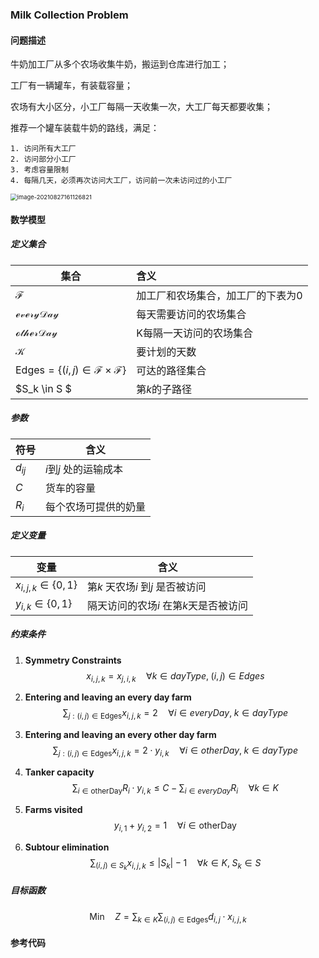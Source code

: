 ### Milk Collection Problem

#### 问题描述

牛奶加工厂从多个农场收集牛奶，搬运到仓库进行加工；

工厂有一辆罐车，有装载容量；

农场有大小区分，小工厂每隔一天收集一次，大工厂每天都要收集；

推荐一个罐车装载牛奶的路线，满足：

	1. 访问所有大工厂
	2. 访问部分小工厂
	3. 考虑容量限制
	4. 每隔几天，必须再次访问大工厂，访问前一次未访问过的小工厂



<img src="D:\github\Model-Building-in-Mathematical-Programming\image\milk_collection.png" alt="image-20210827161126821" style="zoom:67%;" />

#### 数学模型

##### 定义集合

| 集合                                                         | 含义                              |
| ------------------------------------------------------------ | :-------------------------------- |
| $\mathcal{F}$                                                | 加工厂和农场集合，加工厂的下表为0 |
| $\mathcal{everyDay}$                                         | 每天需要访问的农场集合            |
| $\mathcal{otherDay}$                                         | K每隔一天访问的农场集合           |
| $\mathcal{K}$                                                | 要计划的天数                      |
| $\text{Edges}= \{(i,j) \in \mathcal{F} \times\mathcal{F} \}$ | 可达的路径集合                    |
| $S_k \in S  $                                                | 第$k$的子路径                     |

##### 参数

| 符号     | 含义                  |
| -------- | --------------------- |
| $d_{ij}$ | $i$到$j$ 处的运输成本 |
| $C$      | 货车的容量            |
| $R_i$    | 每个农场可提供的奶量  |

##### 定义变量

| 变量                       | 含义                                  |
| -------------------------- | ------------------------------------- |
| $x_{i, j, k} \in \{0, 1\}$ | 第$k$ 天农场$i$ 到$j$ 是否被访问      |
| $y_{i, k} \in \{0, 1\}$    | 隔天访问的农场$i$ 在第$k$天是否被访问 |

##### 约束条件

1.  **Symmetry Constraints**
   $$
   \begin{equation}
   x_{i, j, k} = x_{j, i, k} \quad \forall k \in dayType, \; (i, j) \in Edges
   \tag{1}
   \end{equation}
   $$
   

2. **Entering and leaving an every day farm**
   $$
   \begin{equation}
   \sum_{j: (i,j) \in \text{Edges}} x_{i,j,k} = 2 \quad \forall  i \in everyDay, \; k \in dayType 
   \tag{2}
   \end{equation}
   $$

3.  **Entering and leaving an every other day farm**
   $$
   \begin{equation}
   \sum_{j: (i,j) \in \text{Edges}} x_{i,j,k}  = 2 \cdot y_{i, k} \quad \forall  i \in otherDay, \; k \in dayType 
   \tag{3}
   \end{equation}
   $$
   

4. **Tanker capacity**
   $$
   \begin{equation}
   \sum_{i \in \text{otherDay}} R_{i} \cdot y_{i,k} \leq C -\sum_{i \in everyDay} R_{i} \quad \forall  k \in K 
   \tag{4}
   \end{equation}
   $$
   

5. **Farms visited**
   $$
   \begin{equation}
   y_{i,1} + y_{i,2}  = 1 \quad \forall  i \in \text{otherDay}
   \tag{5}
   \end{equation}
   $$
   

6. **Subtour elimination**
   $$
   \begin{equation}
   \sum_{(i,j) \in S_k}x_{i,j,k} \leq |S_k|-1 \quad \forall  k \in K, \;   S_k \in S
   \tag{6}
   \end{equation}
   $$
   

##### 目标函数

$$
\begin{equation}
\text{Min} \quad Z = \sum_{k \in K} \sum_{(i,j) \in \text{Edges}}  d_{i,j} \cdot x_{i,j,k}
\tag{0}
\end{equation}
$$

#### 参考代码